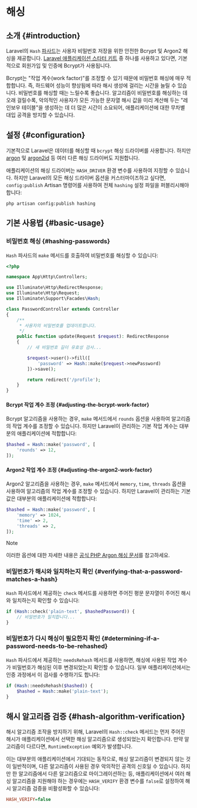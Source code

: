 # 해싱










## 소개 {#introduction}

Laravel의 `Hash` [파사드](/laravel/12.x/facades)는 사용자 비밀번호 저장을 위한 안전한 Bcrypt 및 Argon2 해싱을 제공합니다. [Laravel 애플리케이션 스타터 키트](/laravel/12.x/starter-kits) 중 하나를 사용하고 있다면, 기본적으로 회원가입 및 인증에 Bcrypt가 사용됩니다.

Bcrypt는 "작업 계수(work factor)"를 조정할 수 있기 때문에 비밀번호 해싱에 매우 적합합니다. 즉, 하드웨어 성능이 향상됨에 따라 해시 생성에 걸리는 시간을 늘릴 수 있습니다. 비밀번호를 해싱할 때는 느릴수록 좋습니다. 알고리즘이 비밀번호를 해싱하는 데 오래 걸릴수록, 악의적인 사용자가 모든 가능한 문자열 해시 값을 미리 계산해 두는 "레인보우 테이블"을 생성하는 데 더 많은 시간이 소요되어, 애플리케이션에 대한 무차별 대입 공격을 방지할 수 있습니다.


## 설정 {#configuration}

기본적으로 Laravel은 데이터를 해싱할 때 `bcrypt` 해싱 드라이버를 사용합니다. 하지만 [argon](https://en.wikipedia.org/wiki/Argon2) 및 [argon2id](https://en.wikipedia.org/wiki/Argon2) 등 여러 다른 해싱 드라이버도 지원합니다.

애플리케이션의 해싱 드라이버는 `HASH_DRIVER` 환경 변수를 사용하여 지정할 수 있습니다. 하지만 Laravel의 모든 해싱 드라이버 옵션을 커스터마이즈하고 싶다면, `config:publish` Artisan 명령어를 사용하여 전체 `hashing` 설정 파일을 퍼블리시해야 합니다:

```shell
php artisan config:publish hashing
```


## 기본 사용법 {#basic-usage}


### 비밀번호 해싱 {#hashing-passwords}

`Hash` 파사드의 `make` 메서드를 호출하여 비밀번호를 해싱할 수 있습니다:

```php
<?php

namespace App\Http\Controllers;

use Illuminate\Http\RedirectResponse;
use Illuminate\Http\Request;
use Illuminate\Support\Facades\Hash;

class PasswordController extends Controller
{
    /**
     * 사용자의 비밀번호를 업데이트합니다.
     */
    public function update(Request $request): RedirectResponse
    {
        // 새 비밀번호 길이 유효성 검사...

        $request->user()->fill([
            'password' => Hash::make($request->newPassword)
        ])->save();

        return redirect('/profile');
    }
}
```


#### Bcrypt 작업 계수 조정 {#adjusting-the-bcrypt-work-factor}

Bcrypt 알고리즘을 사용하는 경우, `make` 메서드에서 `rounds` 옵션을 사용하여 알고리즘의 작업 계수를 조정할 수 있습니다. 하지만 Laravel이 관리하는 기본 작업 계수는 대부분의 애플리케이션에 적합합니다:

```php
$hashed = Hash::make('password', [
    'rounds' => 12,
]);
```


#### Argon2 작업 계수 조정 {#adjusting-the-argon2-work-factor}

Argon2 알고리즘을 사용하는 경우, `make` 메서드에서 `memory`, `time`, `threads` 옵션을 사용하여 알고리즘의 작업 계수를 조정할 수 있습니다. 하지만 Laravel이 관리하는 기본값은 대부분의 애플리케이션에 적합합니다:

```php
$hashed = Hash::make('password', [
    'memory' => 1024,
    'time' => 2,
    'threads' => 2,
]);
```

> [!NOTE]
> 이러한 옵션에 대한 자세한 내용은 [공식 PHP Argon 해싱 문서](https://secure.php.net/manual/en/function.password-hash.php)를 참고하세요.


### 비밀번호가 해시와 일치하는지 확인 {#verifying-that-a-password-matches-a-hash}

`Hash` 파사드에서 제공하는 `check` 메서드를 사용하면 주어진 평문 문자열이 주어진 해시와 일치하는지 확인할 수 있습니다:

```php
if (Hash::check('plain-text', $hashedPassword)) {
    // 비밀번호가 일치합니다...
}
```


### 비밀번호가 다시 해싱이 필요한지 확인 {#determining-if-a-password-needs-to-be-rehashed}

`Hash` 파사드에서 제공하는 `needsRehash` 메서드를 사용하면, 해싱에 사용된 작업 계수가 비밀번호가 해싱된 이후 변경되었는지 확인할 수 있습니다. 일부 애플리케이션에서는 인증 과정에서 이 검사를 수행하기도 합니다:

```php
if (Hash::needsRehash($hashed)) {
    $hashed = Hash::make('plain-text');
}
```


## 해시 알고리즘 검증 {#hash-algorithm-verification}

해시 알고리즘 조작을 방지하기 위해, Laravel의 `Hash::check` 메서드는 먼저 주어진 해시가 애플리케이션에서 선택한 해싱 알고리즘으로 생성되었는지 확인합니다. 만약 알고리즘이 다르다면, `RuntimeException` 예외가 발생합니다.

이는 대부분의 애플리케이션에서 기대되는 동작으로, 해싱 알고리즘이 변경되지 않는 것이 일반적이며, 다른 알고리즘이 사용된 경우 악의적인 공격의 신호일 수 있습니다. 하지만 한 알고리즘에서 다른 알고리즘으로 마이그레이션하는 등, 애플리케이션에서 여러 해싱 알고리즘을 지원해야 하는 경우에는 `HASH_VERIFY` 환경 변수를 `false`로 설정하여 해시 알고리즘 검증을 비활성화할 수 있습니다:

```ini
HASH_VERIFY=false
```
